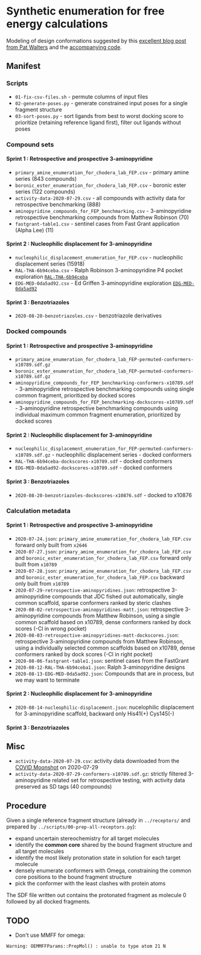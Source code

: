 # Synthetic enumeration for free energy calculations

Modeling of design conformations suggested by this [excellent blog post from Pat Walters](http://practicalcheminformatics.blogspot.com/2020/03/building-on-fragments-from-diamondxchem_30.html) and the [accompanying code](https://github.com/PatWalters/fragment_expansion/tree/master/oechem_eval).

## Manifest

### Scripts
* `01-fix-csv-files.sh` - permute columns of input files
* `02-generate-poses.py` - generate constrained input poses for a single fragment structure
* `03-sort-poses.py` - sort ligands from best to worst docking score to prioritize (retaining reference ligand first), filter out ligands without poses

### Compound sets

#### Sprint 1 : Retrospective and prospective 3-aminopyridine

* `primary_amine_enumeration_for_chodera_lab_FEP.csv` - primary amine series (843 compounds)
* `boronic_ester_enumeration_for_chodera_lab_FEP.csv` - boronic ester series (122 compounds)
* `activity-data-2020-07-29.csv` - all compounds with activity data for retrospective benchmarking (888)
* `aminopyridine_compounds_for_FEP_benchmarking.csv` - 3-aminopyridine retrospective benchmarking compounds from Matthew Robinson (70)
* `fastgrant-table1.csv` - sentinel cases from Fast Grant application (Alpha Lee) (11)

#### Sprint 2 : Nucleophilic displacement for 3-aminopyridine

* `nucleophilic_displacement_enumeration_for_FEP.csv` - nucleophilic displacement series (15918)
* `RAL-THA-6b94ceba.csv` - Ralph Robinson 3-aminopyridine P4 pocket exploration [`RAL-THA-6b94ceba`](https://postera.ai/covid/submissions/6b94ceba-f352-4275-ad8d-e766e56e6fa4)
* `EDG-MED-0da5ad92.csv` - Ed Griffen 3-aminopyridine exploration [`EDG-MED-0da5ad92`](https://covid.postera.ai/covid/submissions/0da5ad92-2252-46c0-8428-da7b3552d800)

#### Sprint 3 : Benzotriazoles

* `2020-08-20-benzotriazoles.csv` - benzotriazole derivatives

### Docked compounds

#### Sprint 1 : Retrospective and prospective 3-aminopyridine

* `primary_amine_enumeration_for_chodera_lab_FEP-permuted-conformers-x10789.sdf.gz`
* `boronic_ester_enumeration_for_chodera_lab_FEP-permuted-conformers-x10789.sdf.gz`
* `aminopyridine_compounds_for_FEP_benchmarking-conformers-x10789.sdf` - 3-aminopyridine retrospective benchmarking compounds using single common fragment, prioritized by docked scores
* `aminopyridine_compounds_for_FEP_benchmarking-dockscores-x10789.sdf` - 3-aminopyridine retrospective benchmarking compounds using individual maximum common fragment enumeration, prioritized by docked scores

#### Sprint 2 : Nucleophilic displacement for 3-aminopyridine

* `nucleophilic_displacement_enumeration_for_FEP-permuted-conformers-x10789.sdf.gz` - nucleophilic displacement series - docked conformers
* `RAL-THA-6b94ceba-dockscores-x10789.sdf` - docked conformers
* `EDG-MED-0da5ad92-dockscores-x10789.sdf` - docked conformers

#### Sprint 3 : Benzotriazoles

* `2020-08-20-benzotriazoles-dockscores-x10876.sdf` - docked to x10876

### Calculation metadata

#### Sprint 1 : Retrospective and prospective 3-aminopyridine

* `2020-07-24.json`: `primary_amine_enumeration_for_chodera_lab_FEP.csv` forward only built from `x2646`
* `2020-07-27.json`: `primary_amine_enumeration_for_chodera_lab_FEP.csv` and `boronic_ester_enumeration_for_chodera_lab_FEP.csv` forward only built from `x10789`
* `2020-07-28.json`: `primary_amine_enumeration_for_chodera_lab_FEP.csv` and `boronic_ester_enumeration_for_chodera_lab_FEP.csv` backward only built from `x10789`
* `2020-07-29-retrospective-aminopyridines.json`: retrospective 3-aminopyridine compounds that JDC fished out automatically, single common scaffold, sparse conformers ranked by steric clashes
* `2020-08-02-retrospective-aminopyridines-matt.json`: retrospective 3-aminopyridine compounds from Matthew Robinson, using a single common scaffold based on x10789, dense conformers ranked by dock scores (-Cl in wrong pocket)
* `2020-08-03-retrospective-aminopyridines-matt-dockscores.json`: retrospective 3-aminopyridine compounds from Matthew Robinson, using a individually selected common scaffolds based on x10789, dense conformers ranked by dock scores (-Cl in right pocket)
* `2020-08-06-fastgrant-table1.json`: sentinel cases from the FastGrant
* `2020-08-12-RAL-THA-6b94ceba1.json`: Ralph 3-aminopyridine designs
* `2020-08-13-EDG-MED-0da5ad92.json`: Compounds that are in process, but we may want to terminate

#### Sprint 2 : Nucleophilic displacement for 3-aminopyridine

* `2020-08-14-nucleophilic-displacement.json`: nucelophilic displacement for 3-aminopyridine scaffold, backward only His41(+) Cys145(-)

#### Sprint 3 : Benzotriazoles

## Misc
* `activity-data-2020-07-29.csv`: activity data downloaded from the [COVID Moonshot](https://covid.postera.ai/covid/activity_data.csv) on 2020-07-29
* `activity-data-2020-07-29-conformers-x10789.sdf.gz`: strictly filtered 3-aminopyridine related set for retrospective testing, with activity data preserved as SD tags (40 compounds)

## Procedure

Given a single reference fragment structure (already in `../receptors/` and prepared by `../scripts/00-prep-all-receptors.py`):
* expand uncertain stereochemistry for all target molecules
* identify the **common core** shared by the bound fragment structure and all target molecules
* identify the most likely protonation state in solution for each target molecule
* densely enumerate conformers with Omega, constraining the common core positions to the bound fragment structure
* pick the conformer with the least clashes with protein atoms

The SDF file written out contains the protonated fragment as molecule 0 followed by all docked fragments.

## TODO

* Don't use MMFF for omega:
```
Warning: OEMMFFParams::PrepMol() : unable to type atom 21 N
```
